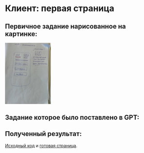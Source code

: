 # Клиент: первая страница

## Первичное задание нарисованное на картинке:
<p >
    <img src="/wiki/client-index.jpg" width="30%">
</p>

## Задание которое было поставлено в GPT:


## Полученный результат:

[Исходный код](/wiki/pages/client-index.html) и <a href="https://htmlpreview.github.io?https://github.com/matveynator/restar/blob/main/wiki/pages/client-index.html">готовая страница</a>.




